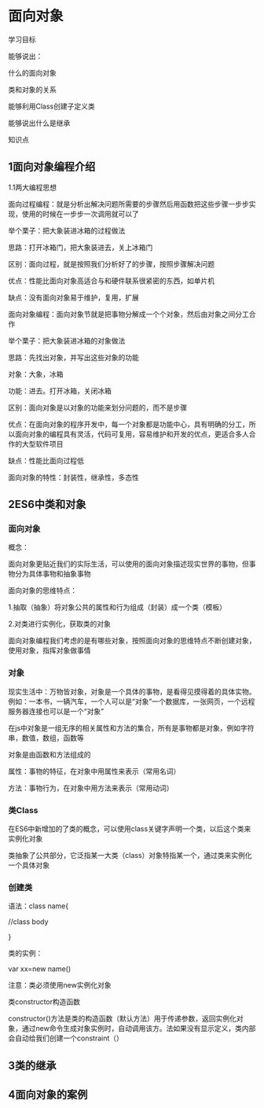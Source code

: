 # 面向对象

学习目标

能够说出：

什么的面向对象

类和对象的关系

能够利用Class创建子定义类

能够说出什么是继承

知识点

## 1面向对象编程介绍

1.1两大编程思想

面向过程编程：就是分析出解决问题所需要的步骤然后用函数把这些步骤一步步实现，使用的时候在一步步一次调用就可以了

举个栗子：把大象装进冰箱的过程做法

思路：打开冰箱门，把大象装进去，关上冰箱门

区别：面向过程，就是按照我们分析好了的步骤，按照步骤解决问题

优点：性能比面向对象高适合与和硬件联系很紧密的东西，如单片机

缺点：没有面向对象易于维护，复用，扩展

面向对象编程：面向对象节就是把事物分解成一个个对象，然后由对象之间分工合作

举个栗子：把大象装进冰箱的对象做法

思路：先找出对象，并写出这些对象的功能

对象：大象，冰箱

功能：进去。打开冰箱，关闭冰箱

区别：面向对象是以对象的功能来划分问题的，而不是步骤

优点：在面向对象的程序开发中，每一个对象都是功能中心，具有明确的分工，所以面向对象的编程具有灵活，代码可复用，容易维护和开发的优点，更适合多人合作的大型软件项目

缺点：性能比面向过程低

面向对象的特性：封装性，继承性，多态性







## 2ES6中类和对象

### 面向对象

概念：

面向对象更贴近我们的实际生活，可以使用的面向对象描述现实世界的事物，但事物分为具体事物和抽象事物

面向对象的思维特点：

1.抽取（抽象）将对象公共的属性和行为组成（封装）成一个类（模板）

2.对类进行实例化，获取类的对象

面向对象编程我们考虑的是有哪些对象，按照面向对象的思维特点不断创建对象，使用对象，指挥对象做事情

### 对象

现实生活中：万物皆对象，对象是一个具体的事物，是看得见摸得着的具体实物。例如：一本书，一辆汽车，一个人可以是“对象”一个数据库，一张网页，一个远程服务器连接也可以是一个“对象”

在js中对象是一组无序的相关属性和方法的集合，所有是事物都是对象，例如字符串，数值，数组，函数等

对象是由函数和方法组成的

属性：事物的特征，在对象中用属性来表示（常用名词）

方法：事物行为，在对象中用方法来表示（常用动词）

### 类Class

在ES6中新增加的了类的概念，可以使用class关键字声明一个类，以后这个类来实例化对象

类抽象了公共部分，它泛指某一大类（class）对象特指某一个，通过类来实例化一个具体对象

### 创建类

语法：class name{

//class body

}

类的实例：

var  xx=new  name()

注意：类必须使用new实例化对象

类constructor构造函数

constructor()方法是类的构造函数（默认方法）用于传递参数，返回实例化对象，通过new命令生成对象实例时，自动调用该方。法如果没有显示定义，类内部会自动给我们创建一个constraint（）





## 3类的继承

## 4面向对象的案例



